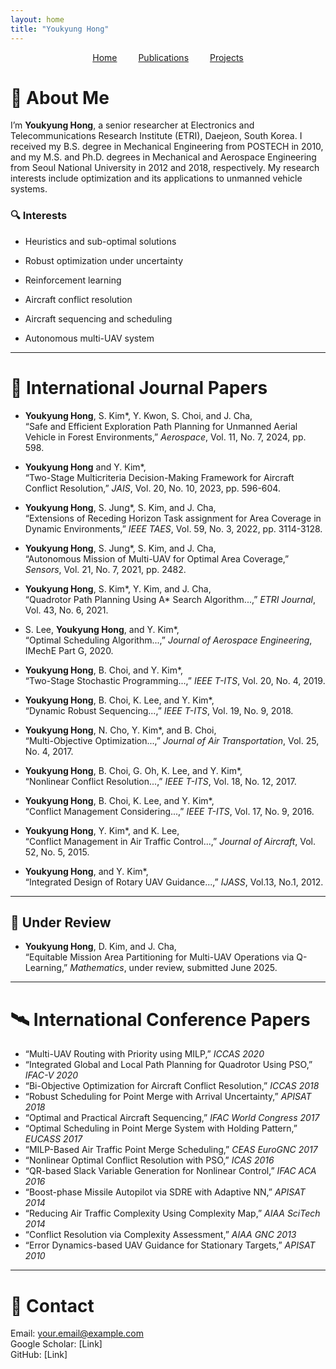 ```yaml
---
layout: home
title: "Youkyung Hong"
---
```


<nav style="text-align:center; margin-bottom: 2em;">
  <a href="/" style="margin: 0 15px;">Home</a>
  <a href="/cv/" style="margin: 0 15px;">Publications</a>
  <a href="/projects/" style="margin: 0 15px;">Projects</a> 
</nav>

# 👋 About Me

I’m **Youkyung Hong**, a senior researcher at Electronics and Telecommunications Research Institute (ETRI), Daejeon, South Korea. I received my B.S. degree in Mechanical Engineering from POSTECH in 2010, and my M.S. and Ph.D. degrees in Mechanical and Aerospace Engineering from Seoul National University in 2012 and 2018, respectively. My research interests include optimization and its applications to unmanned vehicle systems.

### 🔍 Interests
- Heuristics and sub-optimal solutions

- Robust optimization under uncertainty

- Reinforcement learning

- Aircraft conflict resolution

- Aircraft sequencing and scheduling

- Autonomous multi-UAV system
 
---

# 📄 International Journal Papers

- **Youkyung Hong**, S. Kim\*, Y. Kwon, S. Choi, and J. Cha,  
  “Safe and Efficient Exploration Path Planning for Unmanned Aerial Vehicle in Forest Environments,” *Aerospace*, Vol. 11, No. 7, 2024, pp. 598.
  
- **Youkyung Hong** and Y. Kim\*,  
  “Two-Stage Multicriteria Decision-Making Framework for Aircraft Conflict Resolution,” *JAIS*, Vol. 20, No. 10, 2023, pp. 596-604.

- **Youkyung Hong**, S. Jung\*, S. Kim, and J. Cha,  
  “Extensions of Receding Horizon Task assignment for Area Coverage in Dynamic Environments,” *IEEE TAES*, Vol. 59, No. 3, 2022, pp. 3114-3128.
  
- **Youkyung Hong**, S. Jung\*, S. Kim, and J. Cha,  
  “Autonomous Mission of Multi-UAV for Optimal Area Coverage,” *Sensors*, Vol. 21, No. 7, 2021, pp. 2482.

- **Youkyung Hong**, S. Kim\*, Y. Kim, and J. Cha,  
  “Quadrotor Path Planning Using A\* Search Algorithm...,” *ETRI Journal*, Vol. 43, No. 6, 2021.

- S. Lee, **Youkyung Hong**, and Y. Kim\*,  
  “Optimal Scheduling Algorithm...,” *Journal of Aerospace Engineering*, IMechE Part G, 2020.

- **Youkyung Hong**, B. Choi, and Y. Kim\*,  
  “Two-Stage Stochastic Programming...,” *IEEE T-ITS*, Vol. 20, No. 4, 2019.

- **Youkyung Hong**, B. Choi, K. Lee, and Y. Kim\*,  
  “Dynamic Robust Sequencing...,” *IEEE T-ITS*, Vol. 19, No. 9, 2018.

- **Youkyung Hong**, N. Cho, Y. Kim\*, and B. Choi,  
  “Multi-Objective Optimization...,” *Journal of Air Transportation*, Vol. 25, No. 4, 2017.

- **Youkyung Hong**, B. Choi, G. Oh, K. Lee, and Y. Kim\*,  
  “Nonlinear Conflict Resolution...,” *IEEE T-ITS*, Vol. 18, No. 12, 2017.

- **Youkyung Hong**, B. Choi, K. Lee, and Y. Kim\*,  
  “Conflict Management Considering...,” *IEEE T-ITS*, Vol. 17, No. 9, 2016.

- **Youkyung Hong**, Y. Kim\*, and K. Lee,  
  “Conflict Management in Air Traffic Control...,” *Journal of Aircraft*, Vol. 52, No. 5, 2015.

- **Youkyung Hong**, and Y. Kim\*,  
  “Integrated Design of Rotary UAV Guidance...,” *IJASS*, Vol.13, No.1, 2012.

---

## 🔄 Under Review

- **Youkyung Hong**, D. Kim, and J. Cha,  
  “Equitable Mission Area Partitioning for Multi-UAV Operations via Q-Learning,” *Mathematics*, under review, submitted June 2025.

---

# 🛰️ International Conference Papers

- “Multi-UAV Routing with Priority using MILP,” *ICCAS 2020*
- “Integrated Global and Local Path Planning for Quadrotor Using PSO,” *IFAC-V 2020*
- “Bi-Objective Optimization for Aircraft Conflict Resolution,” *ICCAS 2018*
- “Robust Scheduling for Point Merge with Arrival Uncertainty,” *APISAT 2018*
- “Optimal and Practical Aircraft Sequencing,” *IFAC World Congress 2017*
- “Optimal Scheduling in Point Merge System with Holding Pattern,” *EUCASS 2017*
- “MILP-Based Air Traffic Point Merge Scheduling,” *CEAS EuroGNC 2017*
- “Nonlinear Optimal Conflict Resolution with PSO,” *ICAS 2016*
- “QR-based Slack Variable Generation for Nonlinear Control,” *IFAC ACA 2016*
- “Boost-phase Missile Autopilot via SDRE with Adaptive NN,” *APISAT 2014*
- “Reducing Air Traffic Complexity Using Complexity Map,” *AIAA SciTech 2014*
- “Conflict Resolution via Complexity Assessment,” *AIAA GNC 2013*
- “Error Dynamics-based UAV Guidance for Stationary Targets,” *APISAT 2010*

---

# 📎 Contact

Email: your.email@example.com  
Google Scholar: [Link]  
GitHub: [Link]

